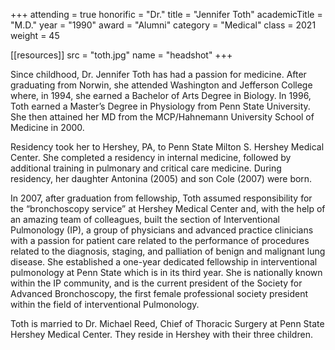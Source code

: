 +++
attending     = true
honorific     = "Dr."
title         = "Jennifer Toth"
academicTitle = "M.D."
year          = "1990"
award         = "Alumni"
category      = "Medical"
class         = 2021
weight        = 45

[[resources]]
  src  = "toth.jpg"
  name = "headshot"
+++

Since childhood, Dr. Jennifer Toth has had a passion for medicine. After graduating from Norwin, she attended Washington and Jefferson College where, in 1994, she earned a Bachelor of Arts Degree in Biology. In 1996, Toth earned a Master’s Degree in Physiology from Penn State University. She then attained her MD from the MCP/Hahnemann University School of Medicine in 2000.

Residency took her to Hershey, PA, to Penn State Milton S. Hershey Medical Center. She completed a residency in internal medicine, followed by additional training in pulmonary and critical care medicine. During residency, her daughter Antonina (2005) and son Cole (2007) were born.

In 2007, after graduation from fellowship, Toth assumed responsibility for the “bronchoscopy service” at Hershey Medical Center and, with the help of an amazing team of colleagues, built the section of Interventional Pulmonology (IP), a group of physicians and advanced practice clinicians with a passion for patient care related to the performance of procedures related to the diagnosis, staging, and palliation of benign and malignant lung disease. She established a one-year dedicated fellowship in interventional pulmonology at Penn State which is in its third year. She is nationally known within the IP community, and is the current president of the Society for Advanced Bronchoscopy, the first female professional society president within the field of interventional Pulmonology.

Toth is married to Dr. Michael Reed, Chief of Thoracic Surgery at Penn State Hershey Medical Center. They reside in Hershey with their three children.

